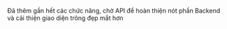 Đã thêm gần hết các chức năng, chờ API để hoàn thiện nót phần Backend và cải thiện giao diện trông đẹp mắt hơn 
